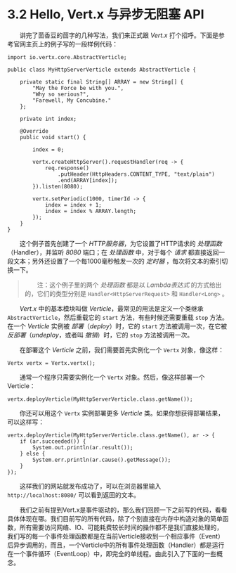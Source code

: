 # 3.2 Hello, Vert.x 与异步无阻塞 API

&emsp;&emsp;讲完了茴香豆的茴字的几种写法，我们来正式跟 *Vert.x* 打个招呼。下面是参考官网主页上的例子写的一段样例代码：
```
import io.vertx.core.AbstractVerticle;

public class MyHttpServerVerticle extends AbstractVerticle {
	
    private static final String[] ARRAY = new String[] {
        "May the Force be with you.",
        "Why so serious?",
        "Farewell, My Concubine."
    };

    private int index;
	
    @Override
    public void start() {
		
        index = 0;
		
        vertx.createHttpServer().requestHandler(req -> {
            req.response()
                .putHeader(HttpHeaders.CONTENT_TYPE, "text/plain")
                .end(ARRAY[index]);
        }).listen(8080);
		
        vertx.setPeriodic(1000, timerId -> {
            index = index + 1;
            index = index % ARRAY.length;
        });
    }
}
```
&emsp;&emsp;这个例子首先创建了一个 *HTTP服务器*，为它设置了HTTP请求的 *处理函数*（Handler），并监听 *8080* 端口；在 *处理函数* 中，对于每个 *请求* 都直接返回一段文本；另外还设置了一个每1000毫秒触发一次的 *定时器* ，每次将文本的索引切换一下。

>&emsp;&emsp;注：这个例子里的两个 *处理函数* 都是以 *Lambda表达式* 的方式给出的，它们的类型分别是 `Handler<HttpServerRequest>` 和 `Handler<Long>` 。

&emsp;&emsp;*Vert.x* 中的基本模块叫做 *Verticle*，最常见的用法是定义一个类继承 `AbstractVerticle`，然后重载它的 `start` 方法，有些时候还需要重载 `stop` 方法。在一个 *Verticle* 实例被 *部署*（*deploy*）时，它的 `start` 方法被调用一次，在它被 *反部署*（*undeploy*，或者叫 *撤销*）时，它的 `stop` 方法被调用一次。

&emsp;&emsp;在部署这个 *Verticle* 之前，我们需要首先实例化一个 `Vertx` 对象，像这样：
```
Vertx vertx = Vertx.vertx();
```
&emsp;&emsp;通常一个程序只需要实例化一个 `Vertx` 对象。然后，像这样部署一个Verticle：
```
vertx.deployVerticle(MyHttpServerVerticle.class.getName());
```
&emsp;&emsp;你还可以用这个 `Vertx` 实例部署更多 *Verticle* 类。如果你想获得部署结果，可以这样写：
```
vertx.deployVerticle(MyHttpServerVerticle.class.getName(), ar -> {
    if (ar.succeeded()) {
        System.out.println(ar.result());
    } else {
        System.err.println(ar.cause().getMessage());
    }
});
```
&emsp;&emsp;这样我们的网站就发布成功了，可以在浏览器里输入 `http://localhost:8080/` 可以看到返回的文本。

&emsp;&emsp;我们之前有提到Vert.x是事件驱动的，那么我们回顾一下之前写的代码，看看具体体现在哪。我们目前写的所有代码，除了个别直接在内存中构造对象的简单函数，所有需要访问网络、IO、可能耗费较长时间的操作都不是我们直接处理的，我们写的每一个事件处理函数都是在当前Verticle接收到一个相应事件（Event）后异步调用的，而且，一个Verticle中的所有事件处理函数（Handler）都是运行在一个事件循环（EventLoop）中，即完全的单线程。由此引入了下面的一些概念。
